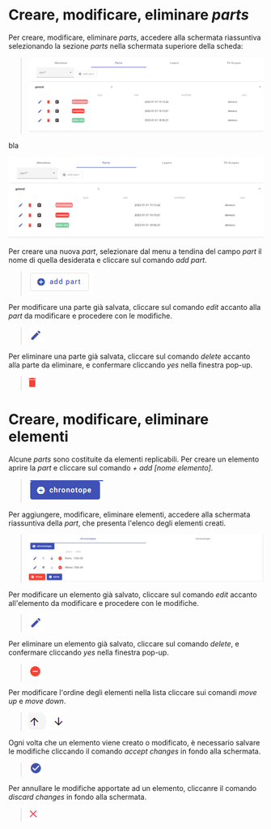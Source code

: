 # Creare, modificare, eliminare _parts_
Per creare, modificare, eliminare _parts_, accedere alla schermata riassuntiva selezionando la sezione _parts_ nella schermata superiore della scheda:
> ![](/docs/assets/images/edbrick_partsumma.png)  

bla

<img src="/docs/assets/images/edbrick_partsumma.png">

Per creare una nuova _part_, selezionare dal menu a tendina del campo _part_ il nome di quella desiderata e cliccare sul comando _add part_.  
> ![](/docs/assets/images/edbrick_addpart.png)  

Per modificare una parte già salvata, cliccare sul comando _edit_ accanto alla _part_ da modificare e procedere con le modifiche.    
> ![](/docs/assets/images/edbrick_edit.png)  

Per eliminare una parte già salvata, cliccare sul comando _delete_ accanto alla parte da eliminare, e confermare cliccando _yes_ nella finestra pop-up.
> ![](/docs/assets/images/edbrick_delpart.png)  

# Creare, modificare, eliminare elementi
Alcune _parts_ sono costituite da elementi replicabili. Per creare un elemento aprire la _part_ e cliccare sul comando _+ add [nome elemento]_.
> ![](/docs/assets/images/edbrick_add_el.png)  

Per aggiungere, modificare, eliminare elementi, accedere alla schermata riassuntiva della _part_, che presenta l'elenco degli elementi creati.  
> ![](/docs/assets/images/edbrick_summa.png)  

Per modificare un elemento già salvato, cliccare sul comando _edit_ accanto all'elemento da modificare e procedere con le modifiche.  
> ![](/docs/assets/images/edbrick_edit.png)  

Per eliminare un elemento già salvato, cliccare sul comando _delete_, e confermare cliccando _yes_ nella finestra pop-up.
> ![](/docs/assets/images/edbrick_del_el.png)  

Per modificare l'ordine degli elementi nella lista cliccare sui comandi _move up_ e _move down_. 
> ![](/docs/assets/images/moveup_down.png)  

Ogni volta che un elemento viene creato o modificato, è necessario salvare le modifiche cliccando il comando _accept changes_ in fondo alla schermata.  
> ![](/docs/assets/images/edbrick_el_acc.png)  

Per annullare le modifiche apportate ad un elemento, cliccanre il comando _discard changes_ in fondo alla schermata.  
> ![](/docs/assets/images/edbrick_el_disc.png)  

